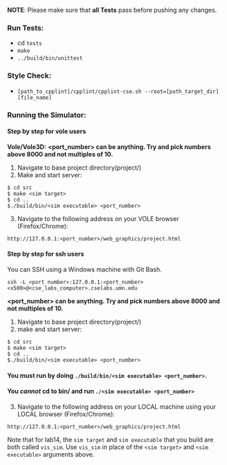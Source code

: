 **NOTE**: Please make sure that **all Tests** pass before pushing any changes. 

### Run Tests:

- cd `tests`
- `make`
- `../build/bin/unittest`

### Style Check:

- `[path_to_cpplint]/cpplint/cpplint-cse.sh --root=[path_target_dir] [file_name]`


### Running the Simulator:

#### Step by step for vole users

**Vole/Vole3D:**
**<port_number> can be anything. Try and pick numbers above 8000 and not multiples of 10.**

1. Navigate to base project directory(project/)  
2. Make and start server:
```
$ cd src
$ make <sim target>
$ cd ..
$./build/bin/<sim executable> <port_number>
```
3. Navigate to the following address on your VOLE browser (Firefox/Chrome):
```
http://127.0.0.1:<port_number>/web_graphics/project.html
```
  
#### Step by step for ssh users
You can SSH using a Windows machine with Git Bash.
```
ssh -L <port number>:127.0.0.1:<port_number> <x500>@<cse_labs_computer>.cselabs.umn.edu
```
**<port_number> can be anything. Try and pick numbers above 8000 and not multiples of 10.**

1. Navigate to base project directory(project/)  
2. make and start server:
```
$ cd src
$ make <sim target>
$ cd ..
$./build/bin/<sim executable> <port_number>
```
#### You must run by doing `./build/bin/<sim executable> <port_number>`.
#### You _cannot_ cd to bin/ and run `./<sim executable> <port_number>`
3. Navigate to the following address on your LOCAL machine using your LOCAL browser (Firefox/Chrome):
```
http://127.0.0.1:<port_number>/web_graphics/project.html
```

Note that for lab14, the `sim target` and `sim executable` that you build are both called `vis_sim`. Use `vis_sim` in place of the `<sim target>` and `<sim executable>` arguments above.
